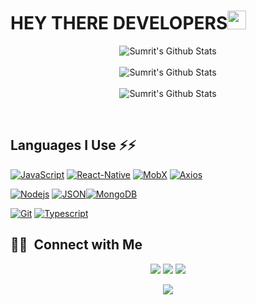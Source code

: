 # HEY THERE DEVELOPERS<img src="https://raw.githubusercontent.com/MartinHeinz/MartinHeinz/master/wave.gif" width="30px">
<p align='center' >
  <img align="center" src="https://github-readme-stats.vercel.app/api?username=smgrv123&include_all_commits=true&count_private=true&show_icons=true&line_height=20&title_color=7A7ADB&icon_color=2234AE&text_color=D3D3D3&bg_color=0,000000,130F40" alt="Sumrit's Github Stats">
</br>
</br>
<img align="center" src="https://github-readme-streak-stats.herokuapp.com/?user=smgrv123&theme=dark" alt="Sumrit's Github Stats">
</br>
</br>
<img align="center" src="https://github-readme-stats.vercel.app/api/top-langs/?username=smgrv123&show_icons=true&line_height=20&title_color=7A7ADB&icon_color=2234AE&text_color=D3D3D3&bg_color=0,000000,130F40" alt="Sumrit's Github Stats">
</p>
<br />

## Languages I Use ⚡⚡

[![JavaScript](https://img.shields.io/badge/-JavaScript-black?style=flat&logo=javascript&link=https://github.com/smgrv123)](https://github.com/smgrv123) [![React-Native](https://img.shields.io/badge/-ReactNative-black?style=flat&logo=react&link=https://github.com/smgrv123)](https://github.com/smgrv123) [![MobX](https://img.shields.io/badge/-MobX-gray?style=flat&logo=mobx&link=https://github.com/smgrv123)](https://gitlab.com/smgrv123) [![Axios](https://img.shields.io/badge/-Axios-02569B?style=flat&logo=axios&link=https://github.com/smgrv123)](https://github.com/smgrv123)
<!-- [![Heroku](https://img.shields.io/badge/-Heroku-gray?style=flat&logo=heroku&link=https://github.com/smgrv123)](https://github.com/smgrv123)   -->

[![Nodejs](https://img.shields.io/badge/-Nodejs-green?style=flat&logo=Node.js&link=https://github.com/smgrv123)](https://github.com/smgrv123)  [![JSON](https://img.shields.io/badge/-json-02569B?style=flat&logo=json&link=https://github.com/smgrv123)](https://github.com/smgrv123)[![MongoDB](https://img.shields.io/badge/-MongoDB-FCA121?style=flat&logo=mongodb&link=https://github.com/smgrv123)](https://gitlab.com/smgrv123) 

[![Git](https://img.shields.io/badge/-Git-black?style=flat&logo=git&link=https://github.com/smgrv123)](https://github.com/smgrv123) [![Typescript](https://img.shields.io/badge/-TypeScript-white?style=flat&logo=typescript&link=https://github.com/smgrv123)](https://github.com/smgrv123)



## 🤝🏻 &nbsp;Connect with Me

<p align="center">
<a href="https://www.linkedin.com/in/sumrit-grover-1689351aa/"><img src="https://img.shields.io/badge/-Sumrit%20Grover-0077B5?style=flat&logo=Linkedin&logoColor=white"/></a>
<a href="mailto:sg6645@srmist.edu.in"><img src="https://img.shields.io/badge/-Sumrit Grover-D14836?style=flat&logo=Gmail&logoColor=white"/></a>
<a href="https://instagram.com/sm.grv"><img src="https://img.shields.io/badge/-@sm.grv-E4405F?style=flat&logo=Instagram&logoColor=white"/></a>
</p>
<p align="center" ><img src="https://komarev.com/ghpvc/?username=smgrv123&style=flat&color=e06c75&label=visitors"/></p>
<!--
**smgrv123/smgrv123** is a ✨ _special_ ✨ repository because its `README.md` (this file) appears on your GitHub profile.

Here are some ideas to get you started:

- 🔭 I’m currently working on ...
- 🌱 I’m currently learning ...
- 👯 I’m looking to collaborate on ...
- 🤔 I’m looking for help with ...
- 💬 Ask me about ...
- 📫 How to reach me: ...
- 😄 Pronouns: ...
- ⚡ Fun fact: ...
-->
